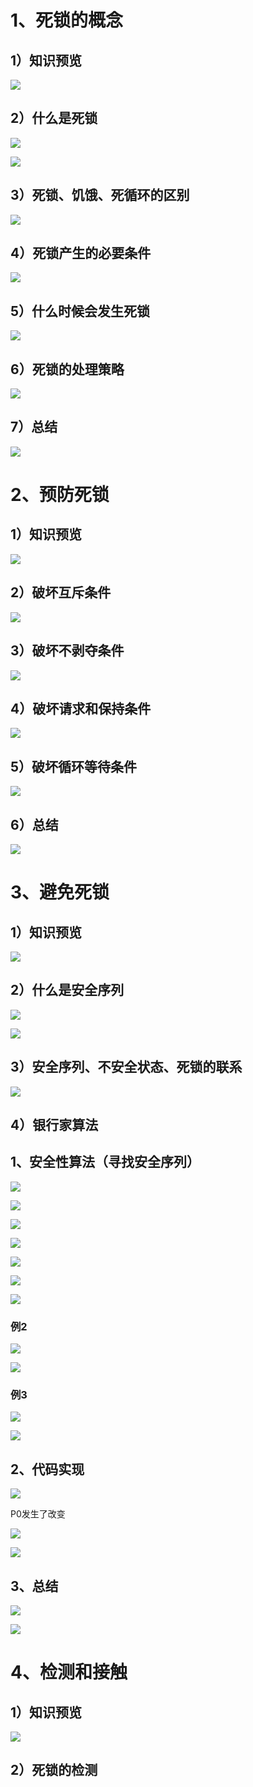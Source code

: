 # **1、死锁的概念**

## **1）知识预览**

![](images/WEBRESOURCE67524741de6034daf1e56565fd80040a截图.png)

## **2）什么是死锁**

![](images/WEBRESOURCEdec750c5eca63445981edaed4affdbe2截图.png)

![](images/WEBRESOURCEe225b7093def3423e49f25981265952d截图.png)

## **3）死锁、饥饿、死循环的区别**

![](images/WEBRESOURCE50b1edd15fa0cef638e955a61ae0c295截图.png)

## **4）死锁产生的必要条件**

![](images/WEBRESOURCEcbbbe9a11034a3c33bf8c65d01a0d11d截图.png)

## **5）什么时候会发生死锁**

![](images/WEBRESOURCE2295ee597588e211fdba750f83ff938c截图.png)

## **6）死锁的处理策略**

![](images/WEBRESOURCEe5435c301fe64a6c0fca7e86f144b9e2截图.png)

## **7）总结**

![](images/WEBRESOURCE9221b480b243cd30621124e76ba11fd8截图.png)

# **2、预防死锁**

## **1）知识预览**

![](images/WEBRESOURCEb3c8c345d1b92af8b89948e8a8373786截图.png)

## **2）破坏互斥条件**

![](images/WEBRESOURCEa3b17b65228719c7c521df38fa227425截图.png)

## **3）破坏不剥夺条件**

![](images/WEBRESOURCE0b7241de73c1f029f3b51f164836a1cc截图.png)

## **4）破坏请求和保持条件**

![](images/WEBRESOURCE5c8849376ba6af6aae41b9e7e92fc324截图.png)

## **5）破坏循环等待条件**

![](images/WEBRESOURCE0ed9f5e88649bb1d1942cc6146a1bcc8截图.png)

## **6）总结**

![](images/WEBRESOURCE4943bb88c660e9777290f4d40ccd9879截图.png)

# **3、避免死锁**

## **1）知识预览**

![](images/WEBRESOURCEb67be00f0c42848f7cc5b232c6a28a3e截图.png)

## **2）什么是安全序列**

![](images/WEBRESOURCE3e504b2fc1401c8fdb8efb07760f1842截图.png)

![](images/WEBRESOURCE82ce364869b6913d33401c038f92ec33截图.png)

## **3）安全序列、不安全状态、死锁的联系**

![](images/WEBRESOURCE8f4ecc4eaf509a29224167f0fac15122截图.png)

## **4）银行家算法**

## **1、安全性算法（寻找安全序列）**

![](images/WEBRESOURCE13f503d5c6356aaacc0ee0c893c4a180截图.png)

![](images/WEBRESOURCEc8ec227ff126cd348f6eef350c70209f截图.png)

![](images/WEBRESOURCEc64a542c5d368846448c04d858587079截图.png)

![](images/WEBRESOURCE4edf658c64942a7b53360273cb2f07b5截图.png)

![](images/WEBRESOURCE58648c88f3eccaa49fb7731db196a7d0截图.png)

![](images/WEBRESOURCEc8a75fbbb256c831b185e52a82706740截图.png)

![](images/WEBRESOURCE2c8dfca8ffc46edd205613752265ff34截图.png)

### **例2**

![](images/WEBRESOURCEeef3b1311a35817583972e6306571bac截图.png)

![](images/WEBRESOURCEd571910a45a71ce5d178cc432b999c80截图.png)

### **例3**

![](images/WEBRESOURCEe1ea41368c14d111f309dcee50a2229f截图.png)

![](images/WEBRESOURCEe44f5a8ada1ad7852564a10751251096截图.png)

## **2、代码实现**

![](images/WEBRESOURCE649008b037842208c889480b6106830e截图.png)

P0发生了改变

![](images/WEBRESOURCE88b71386610e69ac2f69dd012248fc63截图.png)

![](images/WEBRESOURCEb1c6630589639e72fa295180a0e2564f截图.png)

## **3、总结**

![](images/WEBRESOURCE751cd95d7a769437c386fc59bb6d2f98截图.png)

![](images/WEBRESOURCE5953760fef7440a301c873da2b1e2a9b截图.png)

# **4、检测和接触**

## **1）知识预览**

![](images/WEBRESOURCEc1f654bcc4144cd97528590df120a6e7截图.png)

## **2）死锁的检测**